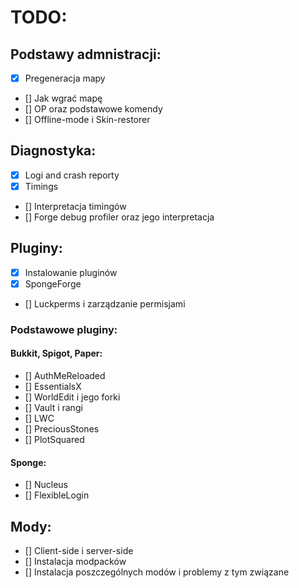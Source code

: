 # TODO:
## Podstawy admnistracji:
- [x] Pregeneracja mapy
- [] Jak wgrać mapę
- [] OP oraz podstawowe komendy
- [] Offline-mode i Skin-restorer

## Diagnostyka:
- [x] Logi and crash reporty
- [x] Timings
- [] Interpretacja timingów
- [] Forge debug profiler oraz jego interpretacja

## Pluginy:
- [x] Instalowanie pluginów
- [x] SpongeForge
- [] Luckperms i zarządzanie permisjami

### Podstawowe pluginy:

#### Bukkit, Spigot, Paper:

- [] AuthMeReloaded
- [] EssentialsX
- [] WorldEdit i jego forki
- [] Vault i rangi
- [] LWC
- [] PreciousStones
- [] PlotSquared

#### Sponge:

- [] Nucleus
- [] FlexibleLogin

## Mody:
- [] Client-side i server-side
- [] Instalacja modpacków
- [] Instalacja poszczególnych modów i problemy z tym związane
